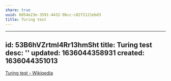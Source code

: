 ```yaml
---
share: true
uuid: 6854e23e-3591-4432-9bcc-c82f2121ebd3
title: Turing test
---
```

---
id: 53B6hVZrtmI4Rr13hmSht
title: Turing test
desc: ''
updated: 1636044358931
created: 1636044351013
---

[Turing test - Wikipedia](https://en.wikipedia.org/wiki/Turing_test)